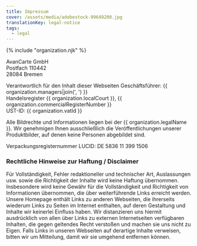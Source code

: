 ```yaml
---
title: Impressum
cover: /assets/media/adobestock-99649200.jpg
translationKey: legal-notice
tags:
  - legal
---
```

{% include "organization.njk" %}

AvanCarte GmbH  
Postfach 110442  
28084 Bremen

Verantwortlich für den Inhalt dieser Webseiten Geschäftsführer: {{ organization.managers|join(', ') }}  
Handelsregister {{ organization.localCourt }}, {{ organization.commercialRegisterNumber }}  
UST-ID: {{ organization.vatId }}

Alle Bildrechte und Informationen liegen bei der {{ organization.legalName }}. Wir genehmigen Ihnen ausschließlich die Veröffentlichungen unserer Produktbilder, auf denen keine Personen abgebildet sind.

Verpackungsregisternummer LUCID: DE 5836 11 399 1506

### Rechtliche Hinweise zur Haftung / Disclaimer

Für Vollständigkeit, Fehler redaktioneller und technischer Art, Auslassungen usw. sowie die Richtigkeit der Inhalte wird keine Haftung übernommen. Insbesondere wird keine Gewähr für die Vollständigkeit und Richtigkeit von Informationen übernommen, die über weiterführende Links erreicht werden.
Unsere Homepage enthält Links zu anderen Webseiten, die ihrerseits wiederum Links zu Seiten im Internet enthalten, auf deren Gestaltung und Inhalte wir keinerlei Einfluss haben. Wir distanzieren uns hiermit ausdrücklich von allen über Links zu externen Internetseiten verfügbaren Inhalten, die gegen geltendes Recht verstoßen und machen sie uns nicht zu Eigen. Falls Links in unseren Webseiten auf derartige Inhalte verweisen, bitten wir um Mitteilung, damit wir sie umgehend entfernen können.
